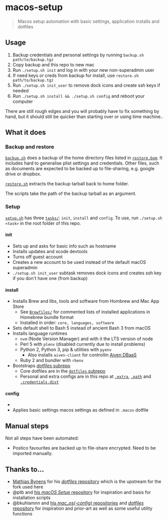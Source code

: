 # macos-setup
> Macos setup automation with basic settings, application installs and dotfiles

## Usage

1. Backup credentials and personal settings by running `backup.sh path/to/backup.tgz`
2. Copy backup and this repo to new mac
3. Run `./setup.sh init` and log in with your new non-superadmin user
4. If need keys or creds from backup for install, use `restore.sh path/to/backup.tgz`
5. Run `./setup.sh init_user` to remove dock icons and create ssh keys if needed
6. Run `./setup.sh install && ./setup.sh config` and reboot your computer

There are still rough edges and you will probably have to fix something by
hand, but it should still be quicker than starting over or using time machine..

## What it does

### Backup and restore

[`backup.sh`](/backup.sh) does a backup of the home directory files listed in
[`restore.bom`](/restore.bom). It includes hard to generalise plist settings
and credentials. Other files, such as documents are expected to be backed up
to file-sharing, e.g. google drive or dropbox.

[`restore.sh`](/restore.sh) extracts the backup tarball back to home folder.

The scripts take the path of the backup tarball as an argument.

### Setup

[`setup.sh`](/setup.sh) has three [`tasks/`](/tasks): `init`, `install` and
`config`. To use, run `./setup.sh <task>` in the root folder of this repo.

#### init
* Sets up and asks for basic info such as hostname
* Installs updates and xcode devtools
* Turns off guest account
* Creates a new account to be used instead of the default macOS superadmin
* `./setup.sh init_user` subtask removes dock icons and creates ssh key if
  you don't have one (from backup)

#### install
* Installs Brew and libs, tools and software from Hombrew and Mac App Store
    * See [`Brewfiles/`](/Brewfiles/) for commented lists of installed
      applications in Homebrew bundle format
    * Installed in order: `core, languages, software`
* Sets default shell to Bash 5 instead of ancient Bash 3 from macOS
* Installs language runtimes
    * `nvm` (Node Version Manager) and with it the LTS version of node
    * Perl 5 with `plenv` (disabled currently due to install problems)
    * Python 2, Python 3, pip & utilities with `pyenv`
      * Also installs `aiven-client` for controllin [Aiven DBaaS](https://aiven.io)
    * Ruby 2 and bundler with `rbenv`
* Bootstraps [_dotfiles_ subrepo](https://github.com/tapppi/dotfiles)
    * Core dotfiles are in the [`dotfiles` subrepo](https://github.com/tapppi/dotfiles)
    * Personal and extra configs are in this repo at [`.extra`](/.extra),
      [`.path`](/.path) and [`.credentials.dist`](/.credentials.dist)

#### config
* 
* Applies basic settings macos settings as defined in `.macos` dotfile

## Manual steps

Not all steps have been automated:

* Postico favourites are backed up to file-share encrypted. Need to be imported
  manually.

## Thanks to...

* [Mathias Bynens](https://mths.be) for his [_dotfiles_ repository](https://github.com/mathiasbynens/dotfiles)
  which is the upstream for the fork used here
* @ptb and [his _macOS Setup_ repository](https://github.com/ptb/mac-setup)
  for inspiration and basis for installation scripts
* @bkuhlamnn and [his _mac\_os(-config)_ repositories](https://github.com/bkuhlmann/mac_os-config)
  and [_dotfiles_ repository](https://github.com/bkuhlmann/dotfiles)
  for inspiration and prior-art as well as some useful utility functions
